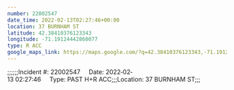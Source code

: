 ```yaml
---
number: 22002547
date_time: 2022-02-13T02:27:46+00:00
location: 37 BURNHAM ST
latitude: 42.38410376123343
longitude: -71.19124442860077
type: R ACC
google_maps_link: https://maps.google.com/?q=42.38410376123343,-71.19124442860077
---
```


;;;;;;Incident #: 22002547     Date: 2022‐02‐13 02:27:46     Type: PAST H+R ACC;;;Location: 37 BURNHAM ST;;;

